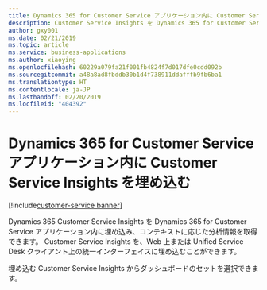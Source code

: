 ```yaml
---
title: Dynamics 365 for Customer Service アプリケーション内に Customer Service Insights を埋め込む
description: Customer Service Insights を Dynamics 365 for Customer Service アプリケーション内に埋め込み、ユーザーにコンテキストに応じた分析情報を提供できます。
author: gxy001
ms.date: 02/21/2019
ms.topic: article
ms.service: business-applications
ms.author: xiaoying
ms.openlocfilehash: 60229a079fa21f001fb4824f7d017dfe0cdd092b
ms.sourcegitcommit: a48a8ad8fbddb30b1d4f738911ddafffb9fb6ba1
ms.translationtype: HT
ms.contentlocale: ja-JP
ms.lasthandoff: 02/20/2019
ms.locfileid: "404392"
---
```

# <a name="embed-customer-service-insights-within-the-dynamics-365-for-customer-service-application"></a>Dynamics 365 for Customer Service アプリケーション内に Customer Service Insights を埋め込む
[!include[customer-service banner](../../../includes/customer-service.md)]


Dynamics 365 Customer Service Insights を Dynamics 365 for Customer Service アプリケーション内に埋め込み、コンテキストに応じた分析情報を取得できます。 Customer Service Insights を、Web 上または Unified Service Desk クライアント上の統一インターフェイスに埋め込むことができます。

埋め込む Customer Service Insights からダッシュボードのセットを選択できます。
